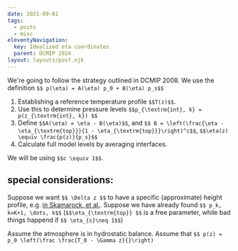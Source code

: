 ```yaml
---
date: 2021-09-01
tags:
  - posts
  - misc
eleventyNavigation:
  key: Idealized eta coordinates
  parent: DCMIP 2024
layout: layouts/post.njk
---
```


We're going to follow the strategy outlined in DCMIP 2008.
We use the definition `$$ p(\eta) = A(\eta) p_0 + B(\eta) p_s$$`

1. Establishing a reference temperature profile `$$T(z)$$`.
2. Use this to determine pressure levels `$$p_{\textrm{int}, k} = p(z_{\textrm{int}, k}) $$`
4. Define `$$A(\eta) = \eta - B(\eta)$$`, and `$$ B = \left(\frac{\eta - \eta_{\textrm{top}}}{1 - \eta_{\textrm{top}}}\right)^c$$`, `$$\eta(z) \equiv \frac{p(z)}{p_s}$$`
5. Calculate full model levels by averaging interfaces.

We will be using `$$c \equiv 1$$`.


## special considerations:
Suppose we want `$$ \Delta z $$` to have a specific (approximate) height profile, e.g. [in Skamarock, et al.](https://journals.ametsoc.org/view/journals/mwre/147/7/mwr-d-19-0043.1.xml).
Suppose we have already found `$$ p_k, k=K+1, \dots, k$$` (`$$\eta_{\textrm{top}} $$` is a free parameter, while bad things happend if `$$ \eta_{s}\neq 1$$`)

Assume the atmosphere is in hydrostatic balance.
Assume that `$$ p(z) = p_0 \left(\frac \frac{T_0 - \Gamma z}{}\right)`